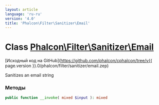 ```yaml
---
layout: article
language: 'ru-ru'
version: '4.0'
title: 'Phalcon\Filter\Sanitizer\Email'
---
```

# Class [Phalcon\Filter\Sanitizer\Email](Phalcon_Filter_Sanitizer_Email)

[Исходный код на GitHub](https://github.com/phalcon/cphalcon/tree/v{{ page.version }}.0/phalcon/filter/sanitizer/email.zep)

Sanitizes an email string

### Методы

```php
public function __invoke( mixed $input ): mixed
```